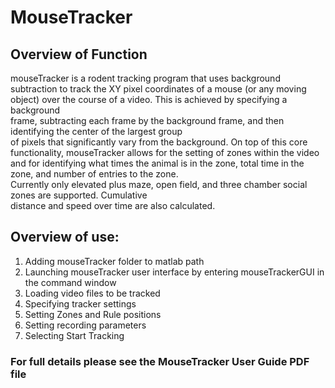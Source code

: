 # MouseTracker

## Overview	of	Function
mouseTracker	is	a	rodent	tracking	program	that	uses	background	subtraction	to	track	the	XY	pixel	coordinates	
of	a	mouse	(or	any	moving	object)	over	the	course	of	a	video.	This	is	achieved by	specifying	a	background	
frame,	subtracting	each	frame	by	the	background	frame,	and	then	identifying	the	center	of	the	largest	group	
of	pixels	that	significantly	vary	from	the	background.
On	top	of	this core	functionality,	mouseTracker	allows	for	the	setting	of	zones	within	the	video	and	for	
identifying	what	times	the	animal	is	in	the	zone,	total	time	in	the	zone,	and	number	of	entries	to	the	zone.	
Currently	only	elevated	plus	maze,	open	field,	and	three	chamber	social	zones	are	supported.	Cumulative	
distance	and	speed	over	time	are	also	calculated.

## Overview	of	use:
1. Adding mouseTracker	folder	to	matlab	path
2. Launching mouseTracker	user	interface	by	entering	mouseTrackerGUI in	the	command	window
3. Loading	video	files	to	be	tracked
4. Specifying tracker	settings	
5. Setting	Zones and	Rule	positions
6. Setting	recording	parameters
7. Selecting	Start	Tracking

### For full details please see the MouseTracker User Guide PDF file
